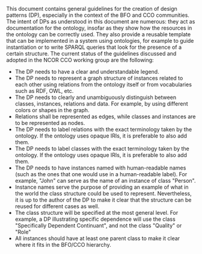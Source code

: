 This document contains general guidelines for the creation of design patterns (DP), especially in the context of the BFO and CCO communities. The intent of DPs as understood in this document are numerous: they act as documentation for the ontology, insofar as they show how the resources in the ontology can be correctly used. They also provide a reusable template that can be implemented in a system using ontologies, for example to guide instantiation or to write SPARQL queries that look for the presence of a certain structure. The current status of the guidelines discussed and adopted in the NCOR CCO working group are the following:

- The DP needs to have a clear and understandable legend.
- The DP needs to represent a graph structure of instances related to each other using relations from the ontology itself or from vocabularies such as RDF, OWL, etc. 
- The DP needs to clearly and unambiguously distinguish between classes, instances, relations and data. For example, by using different colors or shapes in the graph.
- Relations shall be represented as edges, while classes and instances are to be represented as nodes.
- The DP needs to label relations with the exact terminology taken by the ontology. If the ontology uses opaque IRIs, it is preferable to also add them.
- The DP needs to label classes with the exact terminology taken by the ontology. If the ontology uses opaque IRIs, it is preferable to also add them.
- The DP needs to have instances named with human-readable names (such as the ones that one would use in a human-readable label). For example, "John" can serve as the name of an instance of class "Person". 
- Instance names serve the purpose of providing an example of what in the world the class structure could be used to represent. Nevertheless, it is up to the author of the DP to make it clear that the structure can be reused for different cases as well.
- The class structure will be specified at the most general level. For example, a DP illustrating specific dependence will use the class "Specifically Dependent Continuant", and not the class "Quality" or "Role"
- All instances should have at least one parent class to make it clear where it fits in the BFO/CCO hierarchy.
